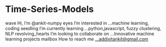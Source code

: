 # Time-Series-Models
wave Hi, I’m @ankit-numpy
eyes I’m interested in ...machine learning, coding
seedling I’m currently learning ...python,javascript, fuzzy clustering, NLP
revolving_hearts I’m looking to collaborate on ...Innovative machine learning projects
mailbox How to reach me ...addixitankit@gmail.com
